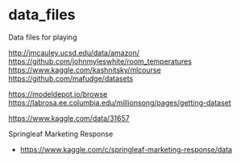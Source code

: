 # data_files
Data files for playing

http://jmcauley.ucsd.edu/data/amazon/  
https://github.com/johnmyleswhite/room_temperatures  
https://www.kaggle.com/kashnitsky/mlcourse
https://github.com/mafudge/datasets  

https://modeldepot.io/browse  
https://labrosa.ee.columbia.edu/millionsong/pages/getting-dataset  

https://www.kaggle.com/data/31657  

Springleaf Marketing Response  
* https://www.kaggle.com/c/springleaf-marketing-response/data  
